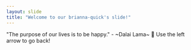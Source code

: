 ```yaml
---
layout: slide
title: "Welcome to our brianna-quick's slide!"
---
```

"The purpose of our lives is to be happy." - ~Dalai Lama~ :tada:
Use the left arrow to go back!

